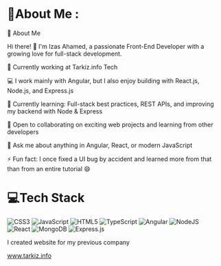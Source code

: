 # 💫About Me :
💫 About Me

Hi there! 👋 I'm Izas Ahamed, a passionate Front-End Developer with a growing love for full-stack development.

🔭 Currently working at Tarkiz.info Tech

💻 I work mainly with Angular, but I also enjoy building with React.js, Node.js, and Express.js

🌱 Currently learning: Full-stack best practices, REST APIs, and improving my backend with Node & Express

🤝 Open to collaborating on exciting web projects and learning from other developers

💬 Ask me about anything in Angular, React, or modern JavaScript

⚡ Fun fact: I once fixed a UI bug by accident and learned more from that than from an entire tutorial 😄

# 💻Tech Stack
![CSS3](https://img.shields.io/badge/css3-%231572B6.svg?style=for-the-badge&logo=css3&logoColor=white) ![JavaScript](https://img.shields.io/badge/javascript-%23323330.svg?style=for-the-badge&logo=javascript&logoColor=%23F7DF1E) ![HTML5](https://img.shields.io/badge/html5-%23E34F26.svg?style=for-the-badge&logo=html5&logoColor=white) ![TypeScript](https://img.shields.io/badge/typescript-%23007ACC.svg?style=for-the-badge&logo=typescript&logoColor=white) ![Angular](https://img.shields.io/badge/angular-%23DD0031.svg?style=for-the-badge&logo=angular&logoColor=white) ![NodeJS](https://img.shields.io/badge/node.js-6DA55F?style=for-the-badge&logo=node.js&logoColor=white) ![React](https://img.shields.io/badge/react-%2320232a.svg?style=for-the-badge&logo=react&logoColor=%2361DAFB) ![MongoDB](https://img.shields.io/badge/MongoDB-%234ea94b.svg?style=for-the-badge&logo=mongodb&logoColor=white) ![Express.js](https://img.shields.io/badge/express.js-%23404d59.svg?style=for-the-badge&logo=express&logoColor=%2361DAFB)


I created website for my previous company

www.tarkiz.info
